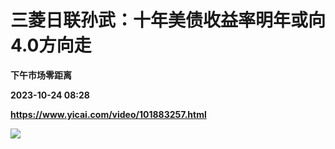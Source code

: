 # 三菱日联孙武：十年美债收益率明年或向4.0方向走
**下午市场零距离**

**2023-10-24 08:28**

**https://www.yicai.com/video/101883257.html**

![](http://imgcdn.yicai.com/vms-new/2023/10/a17cea86-7700-4705-8895-594e3d218410_IFHs.jpg)